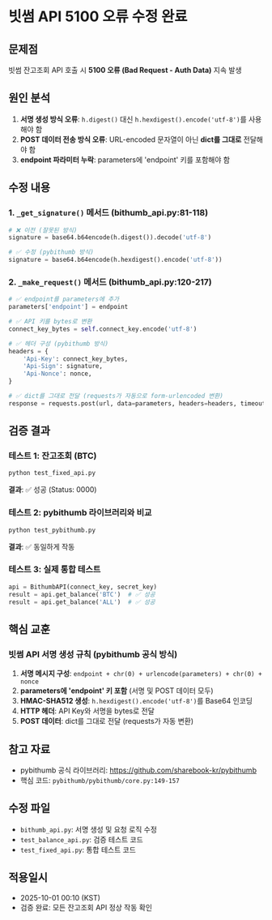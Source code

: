 # 빗썸 API 5100 오류 수정 완료

## 문제점
빗썸 잔고조회 API 호출 시 **5100 오류 (Bad Request - Auth Data)** 지속 발생

## 원인 분석
1. **서명 생성 방식 오류**: `h.digest()` 대신 `h.hexdigest().encode('utf-8')`를 사용해야 함
2. **POST 데이터 전송 방식 오류**: URL-encoded 문자열이 아닌 **dict를 그대로** 전달해야 함
3. **endpoint 파라미터 누락**: parameters에 'endpoint' 키를 포함해야 함

## 수정 내용

### 1. `_get_signature()` 메서드 (bithumb_api.py:81-118)
```python
# ❌ 이전 (잘못된 방식)
signature = base64.b64encode(h.digest()).decode('utf-8')

# ✅ 수정 (pybithumb 방식)
signature = base64.b64encode(h.hexdigest().encode('utf-8'))
```

### 2. `_make_request()` 메서드 (bithumb_api.py:120-217)
```python
# ✅ endpoint를 parameters에 추가
parameters['endpoint'] = endpoint

# ✅ API 키를 bytes로 변환
connect_key_bytes = self.connect_key.encode('utf-8')

# ✅ 헤더 구성 (pybithumb 방식)
headers = {
    'Api-Key': connect_key_bytes,
    'Api-Sign': signature,
    'Api-Nonce': nonce,
}

# ✅ dict를 그대로 전달 (requests가 자동으로 form-urlencoded 변환)
response = requests.post(url, data=parameters, headers=headers, timeout=15)
```

## 검증 결과

### 테스트 1: 잔고조회 (BTC)
```bash
python test_fixed_api.py
```
**결과**: ✅ 성공 (Status: 0000)

### 테스트 2: pybithumb 라이브러리와 비교
```bash
python test_pybithumb.py
```
**결과**: ✅ 동일하게 작동

### 테스트 3: 실제 통합 테스트
```python
api = BithumbAPI(connect_key, secret_key)
result = api.get_balance('BTC')  # ✅ 성공
result = api.get_balance('ALL')  # ✅ 성공
```

## 핵심 교훈

### 빗썸 API 서명 생성 규칙 (pybithumb 공식 방식)
1. **서명 메시지 구성**: `endpoint + chr(0) + urlencode(parameters) + chr(0) + nonce`
2. **parameters에 'endpoint' 키 포함** (서명 및 POST 데이터 모두)
3. **HMAC-SHA512 생성**: `h.hexdigest().encode('utf-8')`를 Base64 인코딩
4. **HTTP 헤더**: API Key와 서명을 bytes로 전달
5. **POST 데이터**: dict를 그대로 전달 (requests가 자동 변환)

## 참고 자료
- pybithumb 공식 라이브러리: https://github.com/sharebook-kr/pybithumb
- 핵심 코드: `pybithumb/pybithumb/core.py:149-157`

## 수정 파일
- `bithumb_api.py`: 서명 생성 및 요청 로직 수정
- `test_balance_api.py`: 검증 테스트 코드
- `test_fixed_api.py`: 통합 테스트 코드

## 적용일시
- 2025-10-01 00:10 (KST)
- 검증 완료: 모든 잔고조회 API 정상 작동 확인